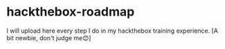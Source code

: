 # hackthebox-roadmap
I will upload here every step I do in my hackthebox training experience. [A bit newbie, don't judge me😊]
